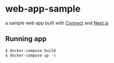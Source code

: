 # web-app-sample

a sample web app built with [Connect](https://connectrpc.com) and [Next.js](https://nextjs.org)

## Running app

```sh
$ docker-compose build
$ docker-compose up -d
```
